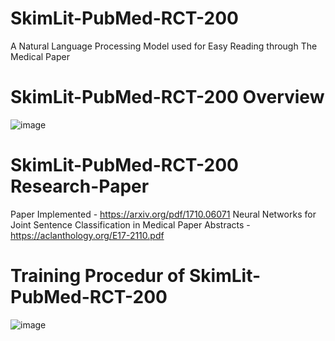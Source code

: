 # SkimLit-PubMed-RCT-200
A Natural Language Processing Model used for Easy Reading through The Medical Paper 


# SkimLit-PubMed-RCT-200 Overview
![image](https://github.com/Swastik-Swarup-Dash/SkimLit-PubMed-RCT-200/assets/143310346/1e6da0fe-eb8b-42db-a75a-56257562544c)

# SkimLit-PubMed-RCT-200 Research-Paper
Paper Implemented - https://arxiv.org/pdf/1710.06071
Neural Networks for Joint Sentence Classification
in Medical Paper Abstracts - https://aclanthology.org/E17-2110.pdf

# Training Procedur of SkimLit-PubMed-RCT-200 
![image](https://github.com/Swastik-Swarup-Dash/SkimLit-PubMed-RCT-200/assets/143310346/1dcff467-bbe1-43e6-947e-8928773e0109)


